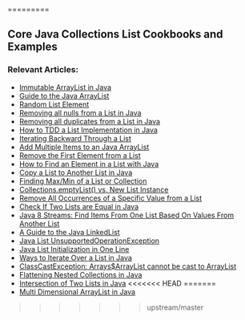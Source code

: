 =========

## Core Java Collections List Cookbooks and Examples

### Relevant Articles: 
- [Immutable ArrayList in Java](http://www.baeldung.com/java-immutable-list)
- [Guide to the Java ArrayList](http://www.baeldung.com/java-arraylist)
- [Random List Element](http://www.baeldung.com/java-random-list-element)
- [Removing all nulls from a List in Java](http://www.baeldung.com/java-remove-nulls-from-list)
- [Removing all duplicates from a List in Java](http://www.baeldung.com/java-remove-duplicates-from-list)
- [How to TDD a List Implementation in Java](http://www.baeldung.com/java-test-driven-list)
- [Iterating Backward Through a List](http://www.baeldung.com/java-list-iterate-backwards)
- [Add Multiple Items to an Java ArrayList](http://www.baeldung.com/java-add-items-array-list)
- [Remove the First Element from a List](http://www.baeldung.com/java-remove-first-element-from-list)
- [How to Find an Element in a List with Java](http://www.baeldung.com/find-list-element-java)
- [Copy a List to Another List in Java](http://www.baeldung.com/java-copy-list-to-another)
- [Finding Max/Min of a List or Collection](http://www.baeldung.com/java-collection-min-max)
- [Collections.emptyList() vs. New List Instance](https://www.baeldung.com/java-collections-emptylist-new-list)
- [Remove All Occurrences of a Specific Value from a List](https://www.baeldung.com/java-remove-value-from-list)
- [Check If Two Lists are Equal in Java](http://www.baeldung.com/java-test-a-list-for-ordinality-and-equality)
- [Java 8 Streams: Find Items From One List Based On Values From Another List](https://www.baeldung.com/java-streams-find-list-items)
- [A Guide to the Java LinkedList](http://www.baeldung.com/java-linkedlist)
- [Java List UnsupportedOperationException](http://www.baeldung.com/java-list-unsupported-operation-exception)
- [Java List Initialization in One Line](https://www.baeldung.com/java-init-list-one-line)
- [Ways to Iterate Over a List in Java](https://www.baeldung.com/java-iterate-list)
- [ClassCastException: Arrays$ArrayList cannot be cast to ArrayList](https://www.baeldung.com/java-classcastexception-arrays-arraylist)
- [Flattening Nested Collections in Java](http://www.baeldung.com/java-flatten-nested-collections)
- [Intersection of Two Lists in Java](https://www.baeldung.com/java-lists-intersection)
<<<<<<< HEAD
=======
- [Multi Dimensional ArrayList in Java](https://www.baeldung.com/java-multi-dimensional-arraylist)
>>>>>>> upstream/master
